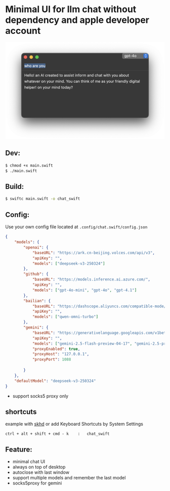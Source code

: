 # Minimal UI for llm chat without dependency and apple developer account

![](./assets/screenshot.png)

## Dev:
```bash
$ chmod +x main.swift
$ ./main.swift
```

## Build:
```bash
$ swiftc main.swift -o chat_swift
```

## Config:
Use your own config file located at `.config/chat.swift/config.json`

```json
{
    "models": {
        "openai": {
            "baseURL": "https://ark.cn-beijing.volces.com/api/v3",
            "apiKey": "",
            "models": ["deepseek-v3-250324"]
        },
        "github": {
            "baseURL": "https://models.inference.ai.azure.com/",
            "apiKey": "",
            "models": ["gpt-4o-mini", "gpt-4o", "gpt-4.1"]
        },
        "bailian": {
            "baseURL": "https://dashscope.aliyuncs.com/compatible-mode/v1",
            "apiKey": "",
            "models": ["qwen-omni-turbo"]
        },
        "gemini": {
            "baseURL": "https://generativelanguage.googleapis.com/v1beta/openai",
            "apiKey": "",
            "models": ["gemini-2.5-flash-preview-04-17", "gemini-2.5-pro-03-25"],
            "proxyEnabled": true,
            "proxyHost": "127.0.0.1",
            "proxyPort": 1088

        }
    },
    "defaultModel": "deepseek-v3-250324"
} 
```
* support socks5 proxy only

## shortcuts

example with [skhd](https://github.com/koekeishiya/skhd) or add Keyboard Shortcuts by System Settings

```
ctrl + alt + shift + cmd - k	:	chat_swift
```

## Feature:
- minimal chat UI
- always on top of desktop
- autoclose with last window
- support multiple models and remember the last model
- socks5proxy for gemini
